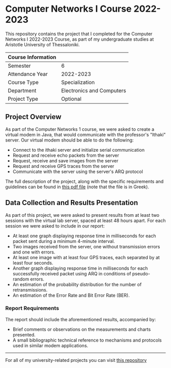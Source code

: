 # Computer Networks I Course 2022-2023

This repository contains the project that I completed for the Computer Networks I 2022-2023 Course, as part of my undergraduate studies at Aristotle University of Thessaloniki.

|   Course Information     |                           |
|--------------------------|---------------------------|
| Semester                 | 6                         |
| Attendance Year          | 2022-2023                 |
| Course Type              | Specialization            |
| Department               | Electronics and Computers |
| Project Type             | Optional                  |

## Project Overview

As part of the Computer Networks 1 course, we were asked to create a virtual modem in Java, that would communicate with the professor's "Ithaki" server. Our virtual modem should be able to do the following:
* Connect to the ithaki server and initialize serial communication
* Request and receive echo packets from the server
* Request, receive and save images from the server
* Request and receive GPS traces from the server
* Communicate with the server using the server's ARQ protocol

The full description of the project, along with the specific requirements and guidelines can be found in [this pdf file]() (note that the file is in Greek).

## Data Collection and Results Presentation
As part of this project, we were asked to present results from at least two sessions with the virtual lab server, spaced at least 48 hours apart.
For each session we were asked to include in our report:
  - At least one graph displaying response time in milliseconds for each packet sent during a minimum 4-minute interval.
  - Two images received from the server, one without transmission errors and one with errors.
  - At least one image with at least four GPS traces, each separated by at least four seconds.
  - Another graph displaying response time in milliseconds for each successfully received packet using ARQ in conditions of pseudo-random errors.
  - An estimation of the probability distribution for the number of retransmissions.
  - An estimation of the Error Rate and Bit Error Rate (BER).
    
### Report Requirements
The report should include the aforementioned results, accompanied by:
  - Brief comments or observations on the measurements and charts presented.
  - A small bibliographic technical reference to mechanisms and protocols used in similar modem applications.
---
For all of my university-related projects you can visit [this repository](https://github.com/Selivanof/UniversityCollection)
